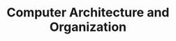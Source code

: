 ---
layout: page-with-toc
title: Computer Architecture and Organization
description: Concept of computer architecture, operation, and organization
permalink: /computer-architecture/
github_edit_url: https://github.com/bagassambega/PersonalNotes/edit/main/_pages/computer-architecture.md
---